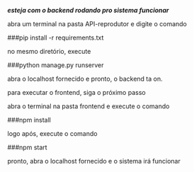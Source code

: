 ***esteja com o backend rodando pro sistema funcionar***

abra um terminal na pasta API-reprodutor e digite o comando

###pip install -r requirements.txt

no mesmo diretório, execute 

###python manage.py runserver

abra o localhost fornecido e pronto, o backend ta on.

para executar o frontend, siga o próximo passo

abra o terminal na pasta frontend e execute o comando

###npm install

logo após, execute o comando

###npm start

pronto, abra o localhost fornecido e o sistema irá funcionar
